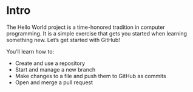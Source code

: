 # Intro

The Hello World project is a time-honored tradition in computer programming. It is a simple exercise that gets you started when learning something new. Let’s get started with GitHub!

You’ll learn how to:

-    Create and use a repository
-    Start and manage a new branch
-    Make changes to a file and push them to GitHub as commits
-    Open and merge a pull request
